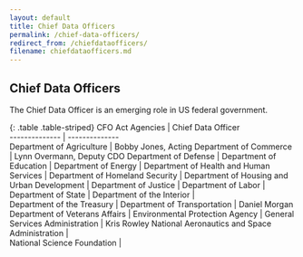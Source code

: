 ```yaml
---
layout: default
title: Chief Data Officers
permalink: /chief-data-officers/
redirect_from: /chiefdataofficers/
filename: chiefdataofficers.md
---
```


Chief Data Officers
-----------------------------
The Chief Data Officer is an emerging role in US federal government. 

{: .table .table-striped}
CFO Act Agencies                                |  Chief Data Officer                 
--------------                                  | --------------        
Department of Agriculture                       | Bobby Jones, Acting
Department of Commerce                          | Lynn Overmann, Deputy CDO 
Department of Defense                           |
Department of Education                         |
Department of Energy                            | 
Department of Health and Human Services         |
Department of Homeland Security                 |
Department of Housing and Urban Development     |
Department of Justice                           |
Department of Labor                             |
Department of State                             |
Department of the Interior                      |	 	 	 	 
Department of the Treasury                      |
Department of Transportation                    | Daniel Morgan	 	 	 	 	 
Department of Veterans Affairs                  |
Environmental Protection Agency                 |
General Services Administration                 | Kris Rowley
National Aeronautics and Space Administration   | 	 	 	 	 
National Science Foundation                     | 
